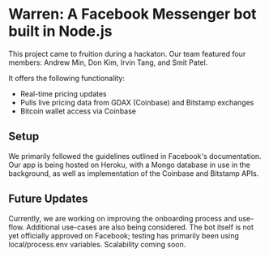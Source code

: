 # Warren: A Facebook Messenger bot built in Node.js

This project came to fruition during a hackaton. Our team featured four members: Andrew Min, Don Kim, Irvin Tang, and Smit Patel.

It offers the following functionality:

* Real-time pricing updates
* Pulls live pricing data from GDAX (Coinbase) and Bitstamp exchanges
* Bitcoin wallet access via Coinbase

## Setup

We primarily followed the guidelines outlined in Facebook's documentation. Our app is being hosted on Heroku, with a Mongo database in use in the background, as well as implementation of the Coinbase and Bitstamp APIs.

## Future Updates

Currently, we are working on improving the onboarding process and use-flow. Additional use-cases are also being considered. The bot itself is not yet officially approved on Facebook; testing has primarily been using local/process.env variables. Scalability coming soon.
